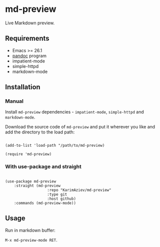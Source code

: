 # md-preview

Live Markdown preview.

## Requirements

- Emacs \>= 26.1
- [pandoc](https://pandoc.org/) program
- impatient-mode
- simple-httpd
- markdown-mode

## Installation

### Manual

Install `md-preview` dependencies - `impatient-mode`, `simple-httpd` and
`markdown-mode`.

Download the source code of `md-preview` and put it wherever you like
and add the directory to the load path:

```elisp

(add-to-list 'load-path "/path/to/md-preview)

(require 'md-preview)

```

### With use-package and straight

```elisp

(use-package md-preview
    :straight (md-preview
                   :repo "KarimAziev/md-preview"
                   :type git
                   :host github)
    :commands (md-preview-mode))

```

## Usage

Run in markdown buffer:

`M-x md-preview-mode RET`.
